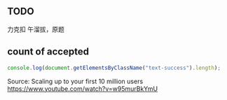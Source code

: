 ## TODO
力克扣 午溜拔，原题

## count of accepted
```js
console.log(document.getElementsByClassName("text-success").length);
```

Source: Scaling up to your first 10 million users
https://www.youtube.com/watch?v=w95murBkYmU